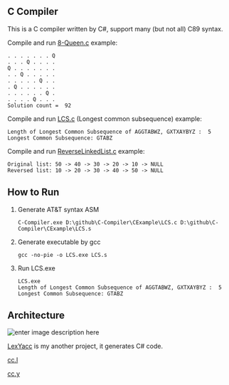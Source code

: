 
## C Compiler 
This is a C compiler written by C#, support many (but not all) C89 syntax. 

Compile and run [8-Queen.c](https://github.com/r96922081/C-Compiler/blob/main/CExample/EightQueen.c) example:

    . . . . . . . Q
    . . . Q . . . .
    Q . . . . . . .
    . . Q . . . . .
    . . . . . Q . .
    . Q . . . . . .
    . . . . . . Q .
    . . . . Q . . .
    Solution count =  92
    
Compile and run [LCS.c](https://github.com/r96922081/C-Compiler/blob/main/CExample/LCS.c)  (Longest common subsequence) example:

    Length of Longest Common Subsequence of AGGTABWZ, GXTXAYBYZ :  5
    Longest Common Subsequence: GTABZ

Compile and run [ReverseLinkedList.c](https://github.com/r96922081/C-Compiler/blob/main/CExample/ReverseLinkedList.c) example:

    Original list: 50 -> 40 -> 30 -> 20 -> 10 -> NULL
    Reversed list: 10 -> 20 -> 30 -> 40 -> 50 -> NULL
## How to Run

 1. Generate AT&T syntax ASM

        C-Compiler.exe D:\github\C-Compiler\CExample\LCS.c D:\github\C-Compiler\CExample\LCS.s

 1. Generate executable by gcc

        gcc -no-pie -o LCS.exe LCS.s
        
 1. Run LCS.exe

        LCS.exe
        Length of Longest Common Subsequence of AGGTABWZ, GXTXAYBYZ :  5
        Longest Common Subsequence: GTABZ
## Architecture
![enter image description here](https://r96922081.github.io/C-Compiler/arch.png)

[LexYacc](https://github.com/r96922081/LexYacc) is my another project, it generates C# code.

[cc.l](https://github.com/r96922081/C-Compiler/blob/main/LexYaccInput/cc.l) 

[cc.y](https://github.com/r96922081/C-Compiler/blob/main/LexYaccInput/cc.y)
